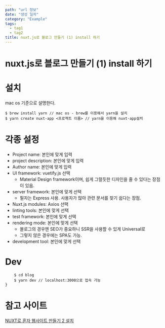 ```yaml
---
path: "url 정보"
date: "생성 일자"
category: "Example"
tags:
  - tag1
  - tag2
title: nuxt.js로 블로그 만들기 (1) install 하기
---
```


# nuxt.js로 블로그 만들기 (1) install 하기

# 설치

mac os 기준으로 설명한다.

    $ brew install yarn // mac os - brew를 이용해서 yarn을 설치
    $ yarn create nuxt-app <프로젝트 이름> // yarn을 이용해 nuxt-app설치

# 각종 설정

- Project name: 본인에 맞게 입력
- project description: 본인에 맞게 입력
- Author name: 본인에 맞게 입력
- UI framework: vuetify.js 선택
    - Material Design framework이며, 쉽게 그럴듯한 디자인을 줄 수 있다는 장점이 있음.
- server framework: 본인에 맞게 선택
    - 필자는 Express 사용. 사용자가 많아 관련 문서를 찾기 쉽다는 장점.
- Nuxt.js modules: Axios 선택
- linting tools: 본인에 맞게 선택
- test framework: 본인에 맞게 선택
- rendering mode: 본인에 맞게 선택
    - 블로그의 경우엔 SEO가 중요하니 SSR을 사용할 수 있게 Universal로
    - 그렇지 않은 경우에는 SPA도 가능.
- development tool: 본인에 맞게 선택

# Dev

```
    $ cd blog
    $ yarn dev // localhost:3000으로 접속 가능
}
```

# 참고 사이트

[NUXT로 혼자 웹사이트 만들기 2 설치](https://fkkmemi.github.io/nuxt/nuxt-002-install/)